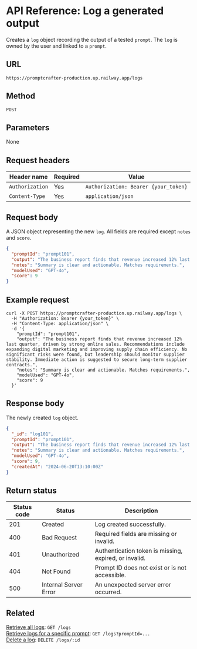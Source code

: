 # API Reference: Log a generated output

Creates a `log` object recording the output of a tested `prompt`. The `log` is owned by the user and linked to a `prompt`.

## URL

```text
https://promptcrafter-production.up.railway.app/logs
```

## Method

`POST`

## Parameters

None

## Request headers

| Header name     | Required | Value                               |
|-----------------|----------|--------------------------------------------|
| `Authorization` | Yes      | `Authorization: Bearer {your_token}` |
| `Content-Type`  | Yes      | `application/json`          |

## Request body

A JSON object representing the new `log`. All fields are required except `notes` and `score`.

```json
{
  "promptId": "prompt101",
  "output": "The business report finds that revenue increased 12% last quarter, driven by strong online sales. Recommendations include expanding digital marketing and improving supply chain efficiency. No significant risks were found, but leadership should monitor supplier stability. Immediate action is suggested to secure long-term supplier contracts.",
  "notes": "Summary is clear and actionable. Matches requirements.",
  "modelUsed": "GPT-4o",
  "score": 9
}
```

## Example request

```shell
curl -X POST https://promptcrafter-production.up.railway.app/logs \
  -H "Authorization: Bearer {your_token}" \
  -H "Content-Type: application/json" \
  -d '{
    "promptId": "prompt101",
    "output": "The business report finds that revenue increased 12% last quarter, driven by strong online sales. Recommendations include expanding digital marketing and improving supply chain efficiency. No significant risks were found, but leadership should monitor supplier stability. Immediate action is suggested to secure long-term supplier contracts.",
    "notes": "Summary is clear and actionable. Matches requirements.",
    "modelUsed": "GPT-4o",
    "score": 9
  }'
```

## Response body

The newly created `log` object.

```json
{
  "_id": "log101",
  "promptId": "prompt101",
  "output": "The business report finds that revenue increased 12% last quarter, driven by strong online sales. Recommendations include expanding digital marketing and improving supply chain efficiency. No significant risks were found, but leadership should monitor supplier stability. Immediate action is suggested to secure long-term supplier contracts.",
  "notes": "Summary is clear and actionable. Matches requirements.",
  "modelUsed": "GPT-4o",
  "score": 9,
  "createdAt": "2024-06-20T13:10:00Z"
}
```

## Return status

| Status code | Status                 | Description                                           |
|-------------|------------------------|-------------------------------------------------------|
| 201         | Created                | Log created successfully.                             |
| 400         | Bad Request            | Required fields are missing or invalid.               |
| 401         | Unauthorized           | Authentication token is missing, expired, or invalid. |
| 404         | Not Found              | Prompt ID does not exist or is not accessible.        |
| 500         | Internal Server Error  | An unexpected server error occurred.                  |

## Related

[Retrieve all logs](reference/endpoints/get-logs.md): `GET /logs`  
[Retrieve logs for a specific prompt](reference/endpoints/get-logs-by-prompt.md): `GET /logs?promptId=...`  
[Delete a log](reference/endpoints/delete-logs-id.md): `DELETE /logs/:id`  
